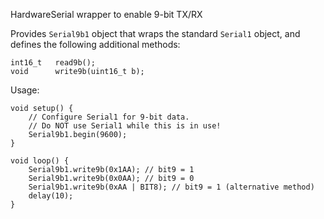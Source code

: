 HardwareSerial wrapper to enable 9-bit TX/RX

Provides `Serial9b1` object that wraps the standard `Serial1` object,
and defines the following additional methods:

    int16_t   read9b();
    void      write9b(uint16_t b);

Usage:

    void setup() {
        // Configure Serial1 for 9-bit data.
        // Do NOT use Serial1 while this is in use!
        Serial9b1.begin(9600);
    }

    void loop() {
        Serial9b1.write9b(0x1AA); // bit9 = 1
        Serial9b1.write9b(0x0AA); // bit9 = 0
        Serial9b1.write9b(0xAA | BIT8); // bit9 = 1 (alternative method)
        delay(10);
    }
